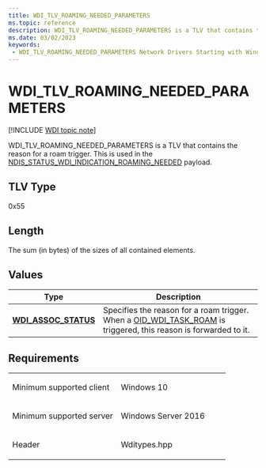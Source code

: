 ```yaml
---
title: WDI_TLV_ROAMING_NEEDED_PARAMETERS
ms.topic: reference
description: WDI_TLV_ROAMING_NEEDED_PARAMETERS is a TLV that contains the reason for a roam trigger. This is used in the NDIS_STATUS_WDI_INDICATION_ROAMING_NEEDED payload.
ms.date: 03/02/2023
keywords:
 - WDI_TLV_ROAMING_NEEDED_PARAMETERS Network Drivers Starting with Windows Vista
---
```


# WDI\_TLV\_ROAMING\_NEEDED\_PARAMETERS

[!INCLUDE [WDI topic note](../includes/wdi-version-warning.md)]


WDI\_TLV\_ROAMING\_NEEDED\_PARAMETERS is a TLV that contains the reason for a roam trigger. This is used in the [NDIS\_STATUS\_WDI\_INDICATION\_ROAMING\_NEEDED](./ndis-status-wdi-indication-roaming-needed.md) payload.

## TLV Type


0x55

## Length


The sum (in bytes) of the sizes of all contained elements.

## Values


| Type                                                | Description                                                                                                                                      |
|-----------------------------------------------------|--------------------------------------------------------------------------------------------------------------------------------------------------|
| [**WDI\_ASSOC\_STATUS**](/windows-hardware/drivers/ddi/wditypes/ne-wditypes-_wdi_assoc_status) | Specifies the reason for a roam trigger. When a [OID\_WDI\_TASK\_ROAM](./oid-wdi-task-roam.md) is triggered, this reason is forwarded to it. |

 

## Requirements

<table>
<colgroup>
<col width="50%" />
<col width="50%" />
</colgroup>
<tbody>
<tr class="odd">
<td><p>Minimum supported client</p></td>
<td><p>Windows 10</p></td>
</tr>
<tr class="even">
<td><p>Minimum supported server</p></td>
<td><p>Windows Server 2016</p></td>
</tr>
<tr class="odd">
<td><p>Header</p></td>
<td>Wditypes.hpp</td>
</tr>
</tbody>
</table>

 

